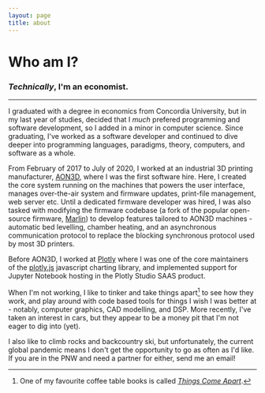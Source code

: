 ```yaml
---
layout: page
title: about
---
```


# Who am I?

### ***Technically***, I'm an economist.

---

I graduated with a degree in economics from Concordia University, but in my last year of studies, decided that I *much* prefered programming and software development, so I added in a minor in computer science.
Since graduating, I've worked as a software developer and continued to dive deeper into programming languages, paradigms, theory, computers, and software as a whole.

From February of 2017 to July of 2020, I worked at an industrial 3D printing manufacturer, [AON3D](https://www.aon3d.com), where I was the first software hire.
Here, I created the core system running on the machines that powers the user interface, manages over-the-air system and firmware updates, print-file management, web server etc.
Until a dedicated firmware developer was hired, I was also tasked with modifying the firmware codebase (a fork of the popular open-source firmware, [Marlin](https://github.com/MarlinFirmware/Marlin)) to develop features tailored to AON3D machines - automatic bed levelling, chamber heating, and an asynchronous communication protocol to replace the blocking synchronous protocol used by most 3D printers.

Before AON3D, I worked at [Plotly](https://plot.ly) where I was one of the core maintainers of the [plotly.js](https://github.com/plotly/plotly.js) javascript charting library, and implemented support for Jupyter Notebook hosting in the Plotly Studio SAAS product.

When I'm not working, I like to tinker and take things apart[^1] to see how they work, and play around with code based tools for things I wish I was better at - notably, computer graphics, CAD modelling, and DSP.
More recently, I've taken an interest in cars, but they appear to be a money pit that I'm not eager to dig into (yet).

I also like to climb rocks and backcountry ski, but unfortunately, the current global pandemic means I don't get the opportunity to go as often as I'd like.
If you are in the PNW and need a partner for either, send me an email!

[^1]: One of my favourite coffee table books is called [_Things Come Apart_](https://www.toddmclellan.com/thingscomeapart).
